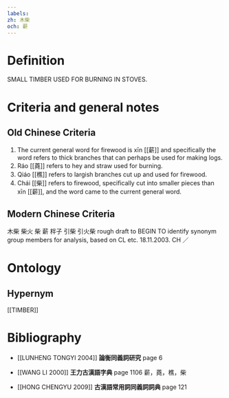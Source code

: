 ```yaml
---
labels: 
zh: 木柴
och: 薪
---
```


# Definition
SMALL TIMBER USED FOR BURNING IN STOVES.
# Criteria and general notes
## Old Chinese Criteria
1. The current general word for firewood is xīn [[薪]] and specifically the word refers to thick branches that can perhaps be used for making logs.
2. Ráo [[蕘]] refers to hey and straw used for burning.
3. Qiáo [[樵]] refers to largish branches cut up and used for firewood.
4. Chái [[柴]] refers to firewood, specifically cut into smaller pieces than xīn [[薪]], and the word came to the current general word.
## Modern Chinese Criteria
木柴
柴火
柴
薪
柈子
引柴
引火柴
rough draft to BEGIN TO identify synonym group members for analysis, based on CL etc. 18.11.2003. CH ／
# Ontology

## Hypernym
[[TIMBER]]
# Bibliography
- [[LUNHENG TONGYI 2004]]
**論衡同義詞研究** page 6

- [[WANG LI 2000]]
**王力古漢語字典** page 1106
薪，蕘，樵，柴
- [[HONG CHENGYU 2009]]
**古漢語常用詞同義詞詞典** page 121
